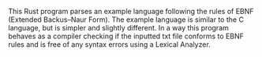 This Rust program parses an example language following the rules of EBNF (Extended Backus–Naur Form). The example language is similar to the C language, but is simpler and slightly different. In a way this program behaves as a compiler checking if the inputted txt file conforms to EBNF rules and is free of any syntax errors using a Lexical Analyzer.